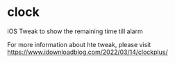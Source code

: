 # clock
iOS Tweak to show the remaining time till alarm

For more information about hte tweak, please visit https://www.idownloadblog.com/2022/03/14/clockplus/
